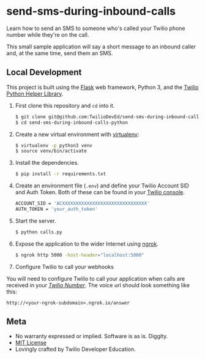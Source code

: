 # send-sms-during-inbound-calls
Learn how to send an SMS to someone who's called your Twilio phone number while they're on the call.

This small sample application will say a short message to an inbound caller and, at the same time, send them an SMS.


## Local Development

This project is built using the [Flask](http://flask.pocoo.org/) web framework, Python 3, and the [Twilio Python Helper Library](https://www.twilio.com/docs/libraries/python).

1. First clone this repository and `cd` into it.

   ```bash
   $ git clone git@github.com:TwilioDevEd/send-sms-during-inbound-calls-python.git
   $ cd send-sms-during-inbound-calls-python
   ```

1. Create a new virtual environment with [virtualenv](https://virtualenv.pypa.io/en/latest/):

    ```bash
    $ virtualenv -p python3 venv
    $ source venv/bin/activate
    ```

1. Install the dependencies.

    ```bash
    $ pip install -r requirements.txt
    ```
1. Create an environment file (`.env`) and define your Twilio Account SID and Auth Token. Both of these can be found in your [Twilio console](https://www.twilio.com/console).

   ```bash
   ACCOUNT_SID = 'ACXXXXXXXXXXXXXXXXXXXXXXXXXXXXXXX'
   AUTH_TOKEN = 'your_auth_token'
   ```

1. Start the server.

    ```bash
    $ python calls.py
    ```

1. Expose the application to the wider Internet using [ngrok](https://ngrok.com/).

    ```bash
    $ ngrok http 5000 -host-header="localhost:5000"
    ```

1. Configure Twilio to call your webhooks

  You will need to configure Twilio to call your application when calls are
  received in your [*Twilio Number*](https://www.twilio.com/user/account/messaging/phone-numbers).
  The voice url should look something like this:

  ```
  http://<your-ngrok-subdomain>.ngrok.io/answer
  ```


## Meta

* No warranty expressed or implied. Software is as is. Diggity.
* [MIT License](http://www.opensource.org/licenses/mit-license.html)
* Lovingly crafted by Twilio Developer Education.

